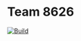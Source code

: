 # Team 8626

[![Build](https://github.com/team8626/team8626_2025/actions/workflows/build.yml/badge.svg)](https://github.com/team8626/team8626_2025/actions/workflows/build.yml)
